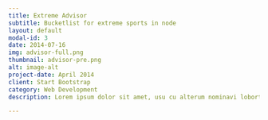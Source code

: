 ```yaml
---
title: Extreme Advisor
subtitle: Bucketlist for extreme sports in node
layout: default
modal-id: 3
date: 2014-07-16
img: advisor-full.png
thumbnail: advisor-pre.png
alt: image-alt
project-date: April 2014
client: Start Bootstrap
category: Web Development
description: Lorem ipsum dolor sit amet, usu cu alterum nominavi lobortis. At duo novum diceret. Tantas apeirian vix et, usu sanctus postulant inciderint ut, populo diceret necessitatibus in vim. Cu eum dicam feugiat noluisse.

---
```

